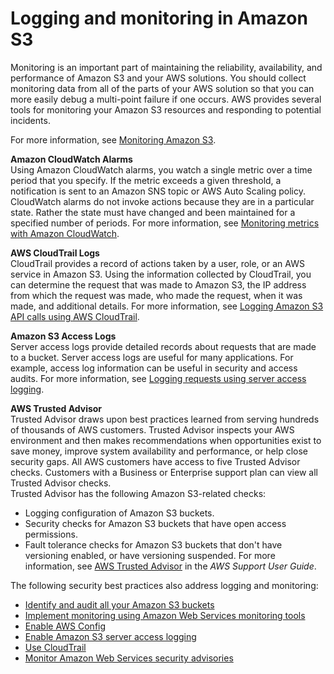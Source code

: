 # Logging and monitoring in Amazon S3<a name="s3-incident-response"></a>

Monitoring is an important part of maintaining the reliability, availability, and performance of Amazon S3 and your AWS solutions\. You should collect monitoring data from all of the parts of your AWS solution so that you can more easily debug a multi\-point failure if one occurs\. AWS provides several tools for monitoring your Amazon S3 resources and responding to potential incidents\.

For more information, see [Monitoring Amazon S3](monitoring-overview.md)\.

**Amazon CloudWatch Alarms**  
Using Amazon CloudWatch alarms, you watch a single metric over a time period that you specify\. If the metric exceeds a given threshold, a notification is sent to an Amazon SNS topic or AWS Auto Scaling policy\. CloudWatch alarms do not invoke actions because they are in a particular state\. Rather the state must have changed and been maintained for a specified number of periods\. For more information, see [Monitoring metrics with Amazon CloudWatch](cloudwatch-monitoring.md)\.

**AWS CloudTrail Logs**  
CloudTrail provides a record of actions taken by a user, role, or an AWS service in Amazon S3\. Using the information collected by CloudTrail, you can determine the request that was made to Amazon S3, the IP address from which the request was made, who made the request, when it was made, and additional details\. For more information, see [Logging Amazon S3 API calls using AWS CloudTrail](cloudtrail-logging.md)\.

**Amazon S3 Access Logs**  
Server access logs provide detailed records about requests that are made to a bucket\. Server access logs are useful for many applications\. For example, access log information can be useful in security and access audits\. For more information, see [Logging requests using server access logging](ServerLogs.md)\.

**AWS Trusted Advisor**  
Trusted Advisor draws upon best practices learned from serving hundreds of thousands of AWS customers\. Trusted Advisor inspects your AWS environment and then makes recommendations when opportunities exist to save money, improve system availability and performance, or help close security gaps\. All AWS customers have access to five Trusted Advisor checks\. Customers with a Business or Enterprise support plan can view all Trusted Advisor checks\.   
Trusted Advisor has the following Amazon S3\-related checks:  
+ Logging configuration of Amazon S3 buckets\.
+ Security checks for Amazon S3 buckets that have open access permissions\.
+ Fault tolerance checks for Amazon S3 buckets that don't have versioning enabled, or have versioning suspended\.
For more information, see [AWS Trusted Advisor](https://docs.aws.amazon.com/awssupport/latest/user/getting-started.html#trusted-advisor) in the *AWS Support User Guide*\.

The following security best practices also address logging and monitoring:
+ [Identify and audit all your Amazon S3 buckets](security-best-practices.md#audit)
+ [Implement monitoring using Amazon Web Services monitoring tools](security-best-practices.md#tools)
+ [Enable AWS Config](security-best-practices.md#config)
+ [Enable Amazon S3 server access logging](security-best-practices.md#serverlog)
+ [Use CloudTrail](security-best-practices.md#objectlog)
+ [Monitor Amazon Web Services security advisories](security-best-practices.md#advisories)
